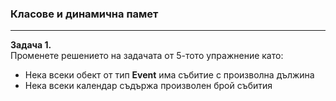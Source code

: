 
### Класове и динамична памет
***  
<b>Задача 1.</b>   
Променете решението на задачата от 5-тото упражнение като:
- Нека всеки обект от тип <b>Event</b> има събитие с произволна дължина
- Нека всеки календар съдържа произволен брой събития
